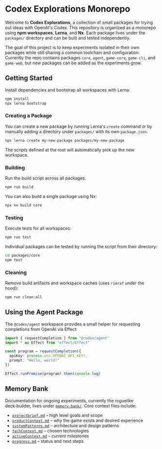 # Codex Explorations Monorepo

Welcome to **Codex Explorations**, a collection of small packages for trying out
ideas with OpenAI's Codex. This repository is organized as a monorepo using
**npm workspaces**, **Lerna**, and **Nx**. Each package lives under the
`packages/` directory and can be built and tested independently.

The goal of this project is to keep experiments isolated in their own packages
while still sharing a common toolchain and configuration. Currently the repo
contains packages `core`, `agent`, `game-core`, `game-cli`, and `game-web`, but
new packages can be added as the experiments grow.

## Getting Started

Install dependencies and bootstrap all workspaces with Lerna:

```bash
npm install
npx lerna bootstrap
```

### Creating a Package

You can create a new package by running Lerna's `create` command or by manually
adding a directory under `packages/` with its own `package.json`.

```bash
npx lerna create my-new-package packages/my-new-package
```

The scripts defined at the root will automatically pick up the new workspace.

### Building

Run the build script across all packages:

```bash
npm run build
```

You can also build a single package using Nx:

```bash
npx nx build core
```

### Testing

Execute tests for all workspaces:

```bash
npm run test
```

Individual packages can be tested by running the script from their directory:

```bash
cd packages/core
npm test
```

### Cleaning

Remove build artifacts and workspace caches (uses `rimraf` under the hood):

```bash
npm run clean:all
```

## Using the Agent Package

The `@codex/agent` workspace provides a small helper for requesting completions from OpenAI via Effect:

```ts
import { requestCompletion } from "@codex/agent"
import * as Effect from "effect/Effect"

const program = requestCompletion({
  apiKey: process.env.OPENAI_API_KEY!,
  prompt: "Hello, world!"
})

Effect.runPromise(program).then(console.log)
```

## Memory Bank

Documentation for ongoing experiments, currently the roguelike deck‑builder, lives under [`memory-bank/`](memory-bank/). Core context files include:

- [`projectbrief.md`](memory-bank/projectbrief.md) – high level goals and scope
- [`productContext.md`](memory-bank/productContext.md) – why the game exists and desired experience
- [`systemPatterns.md`](memory-bank/systemPatterns.md) – architecture and design patterns
- [`techContext.md`](memory-bank/techContext.md) – chosen technologies
- [`activeContext.md`](memory-bank/activeContext.md) – current milestones
- [`progress.md`](memory-bank/progress.md) – status and next steps

